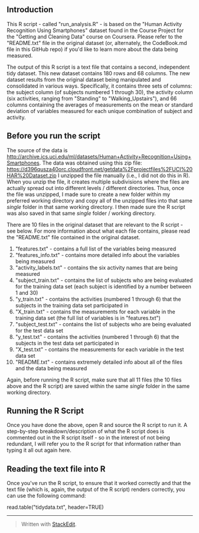 
**Introduction**
----------

This R script - called "run_analysis.R" - is based on the "Human Activity Recognition Using Smartphones" dataset found in the Course Project for the "Getting and Cleaning Data" course on Coursera. Please refer to the "README.txt" file in the original dataset (or, alternately, the CodeBook.md file in this GitHub repo) if you'd like to learn more about the data being measured.

The output of this R script is a text file that contains a second, independent tidy dataset. This new dataset contains 180 rows and 68 columns. The new dataset results from the original dataset being manipulated and consolidated in various ways. Specifically, it contains three sets of columns: the subject column (of subjects numbered 1 through 30), the activity column (six activities, ranging from "Standing" to "Walking_Upstairs"), and 66 columns containing the averages of measurements on the mean or standard deviation of variables measured for each unique combination of subject and activity.

**Before you run the script**
----------------------

The source of the data is http://archive.ics.uci.edu/ml/datasets/Human+Activity+Recognition+Using+Smartphones. The data was obtained using this zip file: https://d396qusza40orc.cloudfront.net/getdata%2Fprojectfiles%2FUCI%20HAR%20Dataset.zip I unzipped the file manually (i.e., I did not do this in R). When you unzip the file, it creates multiple subdivisions where the files are actually spread out into different levels / different directories. Thus, once the file was unzipped, I made sure to create a new folder within my preferred working directory and copy all of the unzipped files into that same *single* folder in that same working directory. I then made sure the R script was also saved in that same *single* folder / working directory.

There are 10 files in the original dataset that are relevant to the R script - see below. For more information about what each file contains, please read the "README.txt" file contained in the original dataset.

 1. "features.txt" - contains a full list of the variables being measured
 2. "features_info.txt" - contains more detailed info about the variables being measured
 3. "activity_labels.txt" - contains the six activity names that are being measured
 4. "subject_train.txt" - contains the list of subjects who are being evaluated for the training data set (each subject is identified by a number between 1 and 30)
 5. "y_train.txt" - contains the activities (numbered 1 through 6) that the subjects in the training data set participated in
 6. "X_train.txt" - contains the measurements for each variable in the training data set (the full list of variables is in "features.txt")
 7. "subject_test.txt" - contains the list of subjects who are being evaluated for the test data set
 8. "y_test.txt" - contains the activities (numbered 1 through 6) that the subjects in the test data set participated in
 9. "X_test.txt" - contains the measurements for each variable in the test data set
 10. "README.txt" - contains extremely detailed info about all of the files and the data being measured

Again, before running the R script, make sure that all 11 files (the 10 files above and the R script) are saved within the same *single* folder in the same working directory.

**Running the R Script**
------------------------
Once you have done the above, open R and source the R script to run it. A step-by-step breakdown/description of what the R script does is commented out in the R script itself - so in the interest of not being redundant, I will refer you to the R script for that information rather than typing it all out again here.

**Reading the text file into R**
--------------------------------

Once you've run the R script, to ensure that it worked correctly and that the text file (which is, again, the output of the R script) renders correctly, you can use the following command:

read.table("tidydata.txt", header=TRUE)

------------------------------------------------------------------------

> Written with [StackEdit](https://stackedit.io/).